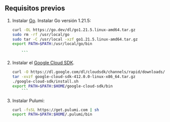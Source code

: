 ## Requisitos previos

1.  Instalar [Go](https://go.dev/dl/).
    Instalar Go versión 1.21.5:

    ````bash
    curl -OL https://go.dev/dl/go1.21.5.linux-amd64.tar.gz
    sudo rm -rf /usr/local/go
    sudo tar -C /usr/local -xzf go1.21.5.linux-amd64.tar.gz
    export PATH=$PATH:/usr/local/go/bin

        ```

    ````

2.  Instalar el [Google Cloud SDK](https://cloud.google.com/sdk/docs/install).

    ````bash
    curl -O https://dl.google.com/dl/cloudsdk/channels/rapid/downloads/google-cloud-sdk-412.0.0-linux-x86_64.tar.gz
    tar -xvzf google-cloud-sdk-412.0.0-linux-x86_64.tar.gz
    ./google-cloud-sdk/install.sh
    export PATH=$PATH:$HOME/google-cloud-sdk/bin
        ```

    ````

3.  Instalar Pulumi:
    ```bash
    curl -fsSL https://get.pulumi.com | sh
    export PATH=$PATH:$HOME/.pulumi/bin
    ```
